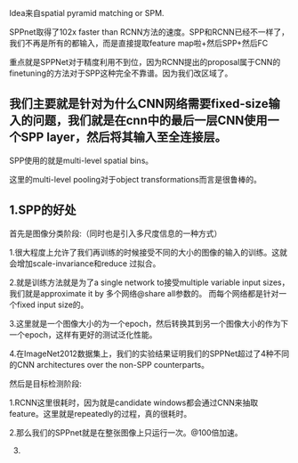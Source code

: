 Idea来自spatial pyramid matching or SPM.

SPPnet取得了102x faster than RCNN方法的速度。SPP和RCNN已经不一样了，我们不再是所有的都输入，而是直接提取feature map啦+然后SPP+然后FC

重点就是SPPNet对于精度利用不到位，因为RCNN提出的proposal属于CNN的finetuning的方法对于SPP这种完全不靠谱。因为我们改区域了。

## 我们主要就是针对为什么CNN网络需要fixed-size输入的问题，我们就是在cnn中的最后一层CNN使用一个SPP layer，然后将其输入至全连接层。
SPP使用的就是multi-level spatial bins。

这里的multi-level pooling对于object transformations而言是很鲁棒的。

## 1.SPP的好处

首先是图像分类阶段:（同时也是引入多尺度信息的一种方式）

1.很大程度上允许了我们再训练的时候接受不同的大小的图像的输入的训练。这就会增加scale-invariance和reduce 过拟合。

2.就是训练方法就是为了a single network to接受multiple variable input sizes，我们就是approximate it by 多个网络@share all参数的。
而每个网络都是针对一个fixed input size的。

3.这里就是一个图像大小的为一个epoch，然后转换其到另一个图像大小的作为下一个epoch，这样有更好的测试泛化性能。

4.在ImageNet2012数据集上，我们的实验结果证明我们的SPPNet超过了4种不同的CNN architectures over the non-SPP counterparts。

然后是目标检测阶段: 

1.RCNN这里很耗时，因为就是candidate windows都会通过CNN来抽取feature。这里就是repeatedly的过程，真的很耗时。

2.那么我们的SPPnet就是在整张图像上只运行一次。@100倍加速。

3.
